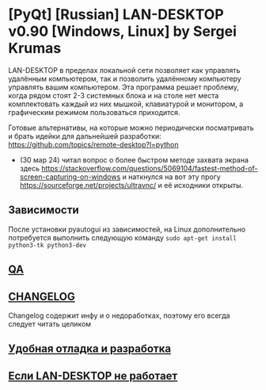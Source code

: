 
# [PyQt] [Russian] LAN-DESKTOP v0.90 [Windows, Linux] by Sergei Krumas

LAN-DESKTOP в пределах локальной сети позволяет как управлять удалённым компьютером, так и позволить удалённому компьютеру управлять вашим компьютером. Эта программа решает проблему, когда рядом стоят 2-3 системных блока и на столе нет места комплектовать каждый из них мышкой, клавиатурой и монитором, а графическим режимом пользоваться приходится.

Готовые альтернативы, на которые можно периодически посматривать и брать идейки для дальнейшей разработки: https://github.com/topics/remote-desktop?l=python

- (30 мар 24) читал вопрос о более быстром методе захвата экрана здесь https://stackoverflow.com/questions/5069104/fastest-method-of-screen-capturing-on-windows и наткнулся на вот эту прогу https://sourceforge.net/projects/ultravnc/ и её исходники открыты.


## Зависимости
После установки pyautogui из зависимостей, на Linux дополнительно потребуется выполнить следующую команду `sudo apt-get install python3-tk python3-dev`

## [QA](QA.md)

## [CHANGELOG](CHANGELOG.md)
Changelog содержит инфу и о недоработках, поэтому его всегда следует читать целиком

## [Удобная отладка и разработка](DEBUG_UX.md)

## [Если LAN-DESKTOP не работает](TROUBLESHOOTING.md)

